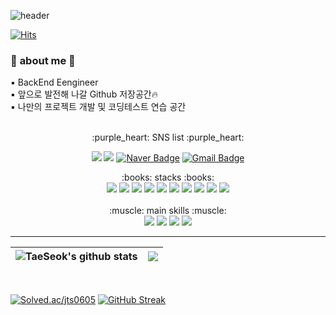 ![header](https://capsule-render.vercel.app/api?type=waving&color=gradient&customColorList=1,2,1,5&height=200&section=header&text=Tae%20Seok%20github&animation=fadeIn&fontSize=40&fontAlign=80)

[![Hits](https://hits.seeyoufarm.com/api/count/incr/badge.svg?url=https%3A%2F%2Fgithub.com%2Ftaeseokk&count_bg=%23BEE1F1&title_bg=%23DDCFE7&icon=waze.svg&icon_color=%23E7E7E7&title=hits&edge_flat=false)](https://hits.seeyoufarm.com)

### 👀 **about me** 👀<br>

 :black_small_square: BackEnd Eengineer<br>
 :black_small_square: 앞으로 발전해 나갈 Github 저장공간🔥<br>
 :black_small_square: 나만의 프로젝트 개발 및 코딩테스트 연습 공간 <br><br>
<div align=center>
:purple_heart: SNS list :purple_heart:

<a href="https://www.notion.so/tast-b994863ebe9a49fb83f6250c42258e30" target="_blank"><img src="https://img.shields.io/badge/Notion-000000?style=flat-square&logo=Notion&logoColor=white"/></a> 
<a href="https://www.instagram.com/taeseo_k" target="_blank"><img src="https://img.shields.io/badge/Instagram-E4405F?style=flat-square&logo=Instagram&logoColor=white"/></a> 
[![Naver Badge](https://img.shields.io/badge/Naver-03C75A?style=flat-square&logo=Naver&logoColor=white&link=mailto:wjdxotjr383@naver.com)](mailto:wjdxotjr383@naver.com) 
[![Gmail Badge](https://img.shields.io/badge/Gmail-d14836?style=flat-square&logo=Gmail&logoColor=white&link=mailto:jts9865@gmail.com)](mailto:jts9865@gmail.com) 
</div>

<div align=center>
:books: stacks :books:<br>
  <img src="https://img.shields.io/badge/C-A8B9CC?style=flat-square&logo=C&logoColor=white"/>
  <img src="https://img.shields.io/badge/c++-00599C?style=flat-square&logo=c%2B%2B&logoColor=white"/> 
  <img src="https://img.shields.io/badge/JAVA-007396?style=flat-square&logo=java&logoColor=white">
  <img src="https://img.shields.io/badge/Python-3776AB?style=flat-square&logo=python&logoColor=white">
  <img src="https://img.shields.io/badge/Android-3DDC84?style=flat-square&logo=Android&logoColor=white"/>
  <img src="https://img.shields.io/badge/linux-FCC624?style=flat-square&logo=linux&logoColor=black">
  <img src="https://img.shields.io/badge/PHP-777BB4?style=flat-square&logo=PHP&logoColor=white"/>
  <img src="https://img.shields.io/badge/mysql-4479A1?style=flat-squaree&logo=mysql&logoColor=white">
  <img src="https://img.shields.io/badge/mariaDB-003545?style=flat-square&logo=mariaDB&logoColor=white">
  <img src="https://img.shields.io/badge/Spring-6DB33F?style=flat-square&logo=Spring&logoColor=white">

</div><br>

<div align=center>
:muscle: main skills :muscle:<br>
  <img src="https://img.shields.io/badge/JAVA-007396?style=flat-square&logo=java&logoColor=white">
  <img src="https://img.shields.io/badge/Spring-6DB33F?style=flat-square&logo=Spring&logoColor=white">
  <img src="https://img.shields.io/badge/linux-FCC624?style=flat-square&logo=linux&logoColor=black">
  <img src="https://img.shields.io/badge/mariaDB-003545?style=flat-square&logo=mariaDB&logoColor=white">
</div>
<hr>

| <img align="center" src="https://github-readme-stats.vercel.app/api?username=taeseokk&show_icons=true&include_all_commits=true&theme=buefy&hide_border=true" alt="TaeSeok's github stats" /></a> | <a href="https://github.com/taeseokk/taeseokk"><img align="center" src="https://github-readme-stats.vercel.app/api/top-langs/?username=taeseokk&layout=compact&theme=buefy&hide_border=true" /></a> 
| ------------- | ------------- |
<br>

[![Solved.ac/jts0605](http://mazassumnida.wtf/api/generate_badge?boj=jts0605)](https://solved.ac/jts0605)
[![GitHub Streak](https://streak-stats.demolab.com?user=taeseokk&theme=buefy&border_radius=3)](https://git.io/streak-stats)

